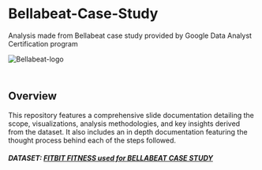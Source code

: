 # Bellabeat-Case-Study
Analysis made from Bellabeat case study provided by Google Data Analyst Certification program

![Bellabeat-logo](https://github.com/user-attachments/assets/a66beb4f-422a-4c42-8cf9-9faaf57c5d8a)

<h2><br/>Overview</h2>
This repository features a comprehensive slide documentation detailing the scope, visualizations, analysis methodologies, and key insights derived from the dataset.
It also includes an in depth documentation featuring the thought process behind each of the steps followed.

<br />
<h5>DATASET: <a href='https://www.kaggle.com/datasets/arashnic/fitbit'> FITBIT FITNESS used for BELLABEAT CASE STUDY </a></h5>
